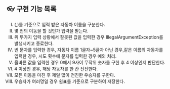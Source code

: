 ## 👓 구현 기능 목록

<ol type="I">
<li>(,)를 기준으로 입력 받은 자동차 이름을 구분한다. </li>
<li>몇 번의 이동을 할 것인가 입력을 받는다.</li>
<li>위 두가지 입력 상황에서 잘못된 값을 입력한 경우 IllegalArgumentException를 발생시키고 종료한다.</li>
<li>빈 문자를 입력한 경우, 자동차 이름 1글자~5글자 아닌 경우,같은 이름의 자동차를 입력한 경우, 시도 횟수에 문자를 입력한 경우 예외 처리.</li>
<li>올바른 값을 입력한 경우 0에서 9사이 무작위 숫자를 구한 후 4 이상인지 판단한다.</li>
<li>4 이상인 경우, 해당 자동차를 한 칸 전진한다.</li>
<li>모든 이동을 마친 후 제일 많이 전진한 우승자를 구한다.</li>
<li>우승자가 여러명일 경우 쉼표를 기준으로 구분하여 저장한다.</li>
</ol>